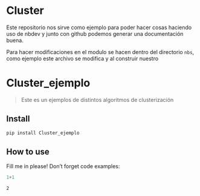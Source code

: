 # Cluster


<!-- WARNING: THIS FILE WAS AUTOGENERATED! DO NOT EDIT! -->

Este repositorio nos sirve como ejemplo para poder hacer cosas haciendo
uso de nbdev y junto con github podemos generar una documentación buena.

Para hacer modificaciones en el modulo se hacen dentro del directorio
`nbs`, como ejemplo este archivo se modifica y al construir nuestro

# Cluster_ejemplo

> Este es un ejemplos de distintos algoritmos de clusterización

## Install

``` sh
pip install Cluster_ejemplo
```

## How to use

Fill me in please! Don’t forget code examples:

``` python
1+1
```

    2
